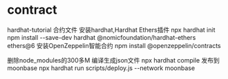 # contract

hardhat-tutorial 合约文件
安装hardhat,Hardhat Ethers插件
npx hardhat init
npm install --save-dev hardhat @nomicfoundation/hardhat-ethers ethers@6
安装OpenZeppelin智能合约
npm install @openzeppelin/contracts

删除node_modules的300多M
编译生成json文件
npx hardhat compile
发布到moonbase
npx hardhat run scripts/deploy.js --network moonbase